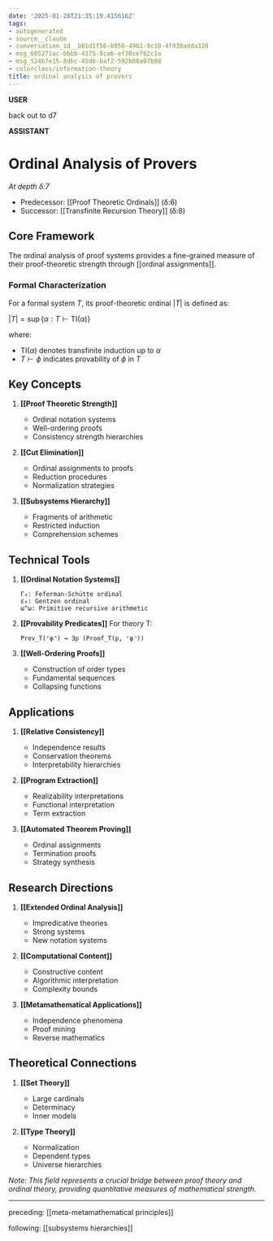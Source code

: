 ```yaml
---
date: '2025-01-28T21:35:19.415616Z'
tags:
- autogenerated
- source__claude
- conversation_id__b01d1f56-b956-4961-9c10-4f930adda320
- msg_605271ac-bbbb-4375-8ca6-ef30cef62c1a
- msg_52467e15-8dbc-45d6-baf2-592b08a97b98
- colorclass/information-theory
title: ordinal analysis of provers
---
```


**USER**

back out to d7


**ASSISTANT**

# Ordinal Analysis of Provers

*At depth δ:7*
- Predecessor: [[Proof Theoretic Ordinals]] (δ:6)
- Successor: [[Transfinite Recursion Theory]] (δ:8)

## Core Framework

The ordinal analysis of proof systems provides a fine-grained measure of their proof-theoretic strength through [[ordinal assignments]].

### Formal Characterization
For a formal system $T$, its proof-theoretic ordinal $|T|$ is defined as:

$|T| = \sup\{\alpha : T \vdash \text{TI}(\alpha)\}$

where:
- $\text{TI}(\alpha)$ denotes transfinite induction up to $\alpha$
- $T \vdash \phi$ indicates provability of $\phi$ in $T$

## Key Concepts

1. **[[Proof Theoretic Strength]]**
   - Ordinal notation systems
   - Well-ordering proofs
   - Consistency strength hierarchies

2. **[[Cut Elimination]]**
   - Ordinal assignments to proofs
   - Reduction procedures
   - Normalization strategies

3. **[[Subsystems Hierarchy]]**
   - Fragments of arithmetic
   - Restricted induction
   - Comprehension schemes

## Technical Tools

1. **[[Ordinal Notation Systems]]**
   ```
   Γ₀: Feferman-Schütte ordinal
   ε₀: Gentzen ordinal
   ω^ω: Primitive recursive arithmetic
   ```

2. **[[Provability Predicates]]**
   For theory T:
   ```
   Prov_T(⌜φ⌝) ↔ ∃p (Proof_T(p, ⌜φ⌝))
   ```

3. **[[Well-Ordering Proofs]]**
   - Construction of order types
   - Fundamental sequences
   - Collapsing functions

## Applications

1. **[[Relative Consistency]]**
   - Independence results
   - Conservation theorems
   - Interpretability hierarchies

2. **[[Program Extraction]]**
   - Realizability interpretations
   - Functional interpretation
   - Term extraction

3. **[[Automated Theorem Proving]]**
   - Ordinal assignments
   - Termination proofs
   - Strategy synthesis

## Research Directions

1. **[[Extended Ordinal Analysis]]**
   - Impredicative theories
   - Strong systems
   - New notation systems

2. **[[Computational Content]]**
   - Constructive content
   - Algorithmic interpretation
   - Complexity bounds

3. **[[Metamathematical Applications]]**
   - Independence phenomena
   - Proof mining
   - Reverse mathematics

## Theoretical Connections

1. **[[Set Theory]]**
   - Large cardinals
   - Determinacy
   - Inner models

2. **[[Type Theory]]**
   - Normalization
   - Dependent types
   - Universe hierarchies

*Note: This field represents a crucial bridge between proof theory and ordinal theory, providing quantitative measures of mathematical strength.*


---

preceding: [[meta-metamathematical principles]]  


following: [[subsystems hierarchies]]